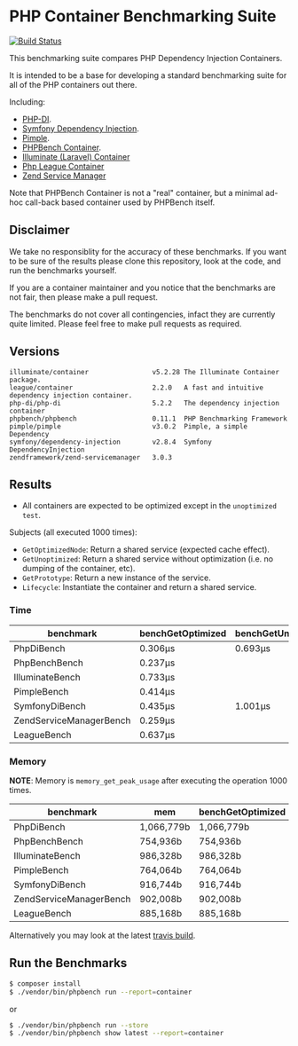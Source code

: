 PHP Container Benchmarking Suite
================================

[![Build Status](https://travis-ci.org/phpbench/benchmarks-containers.svg)](https://travis-ci.org/phpbench/benchmarks-containers)

This benchmarking suite compares PHP Dependency Injection Containers.

It is intended to be a base for developing a standard benchmarking suite for
all of the PHP containers out there.

Including:

- [PHP-DI](https://github.com/PHP-DI/PHP-DI).
- [Symfony Dependency Injection](https://github.com/symfony/DependencyInjection).
- [Pimple](https://github.com/silexphp/Pimple).
- [PHPBench Container](https://github.com/phpbench/phpbench).
- [Illuminate (Laravel) Container](https://github.com/illuminate/container)
- [Php League Container](http://container.thephpleague.com/)
- [Zend Service Manager](https://github.com/zendframework/zend-servicemanager)

Note that PHPBench Container is not a "real" container, but a minimal
ad-hoc call-back based container used by PHPBench itself.

Disclaimer
----------

We take no responsiblity for the accuracy of these benchmarks. If you want to
be sure of the results please clone this repository, look at the code, and run
the benchmarks yourself.

If you are a container maintainer and you notice that the benchmarks are not
fair, then please make a pull request.

The benchmarks do not cover all contingencies, infact they are currently quite
limited. Please feel free to make pull requests as required.

Versions
--------

```
illuminate/container                v5.2.28 The Illuminate Container package.
league/container                    2.2.0   A fast and intuitive dependency injection container.
php-di/php-di                       5.2.2   The dependency injection container
phpbench/phpbench                   0.11.1  PHP Benchmarking Framework
pimple/pimple                       v3.0.2  Pimple, a simple Dependency
symfony/dependency-injection        v2.8.4  Symfony DependencyInjection
zendframework/zend-servicemanager   3.0.3
```

Results
-------

- All containers are expected to be optimized except in the `unoptimized
  test`.

Subjects (all executed 1000 times):

- `GetOptimizedNode`: Return a shared service (expected cache effect).
- `GetUnoptimized`: Return a shared service without optimization (i.e. no
  dumping of the container, etc).
- `GetPrototype`: Return a new instance of the service.
- `Lifecycle`: Instantiate the container and return a shared service.

### Time

benchmark | benchGetOptimized | benchGetUnoptimized | benchGetPrototype | benchLifecycle
 --- | --- | --- | --- | --- 
PhpDiBench | 0.306μs | 0.693μs | 22.049μs | 50.622μs
PhpBenchBench | 0.237μs |  |  | 1.522μs
IlluminateBench | 0.733μs |  | 3.162μs | 8.171μs
PimpleBench | 0.414μs |  | 1.457μs | 3.704μs
SymfonyDiBench | 0.435μs | 1.001μs | 0.882μs | 3.797μs
ZendServiceManagerBench | 0.259μs |  | 1.164μs | 4.139μs
LeagueBench | 0.637μs |  | 1.906μs | 8.326μs

### Memory

**NOTE**: Memory is `memory_get_peak_usage` after executing the operation 1000 times.

benchmark | mem | benchGetOptimized | benchGetUnoptimized | benchGetPrototype | benchLifecycle
 --- | --- | --- | --- | --- | --- 
PhpDiBench | 1,066,779b | 1,066,779b | 990,576b | 1,066,792b | 4,065,592b
PhpBenchBench | 754,936b | 754,936b |  |  | 754,248b
IlluminateBench | 986,328b | 986,328b |  | 986,336b | 985,648b
PimpleBench | 764,064b | 764,064b |  | 764,064b | 763,376b
SymfonyDiBench | 916,744b | 916,744b | 1,123,880b | 916,744b | 916,056b
ZendServiceManagerBench | 902,008b | 902,008b |  | 902,008b | 2,991,968b
LeagueBench | 885,168b | 885,168b |  | 885,168b | 2,715,720b

Alternatively you may look at the latest [travis
build](https://travis-ci.org/phpbench/benchmarks-containers).

Run the Benchmarks
------------------

````bash
$ composer install
$ ./vendor/bin/phpbench run --report=container
````

or

```bash
$ ./vendor/bin/phpbench run --store
$ ./vendor/bin/phpbench show latest --report=container
```
